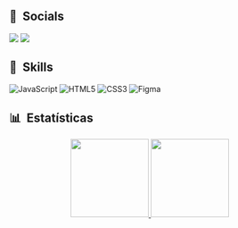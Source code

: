 ## 👥 &nbsp;Socials

<a href="https://www.linkedin.com/in/brunpsiq/" target="_blank"><img src="https://img.shields.io/badge/-LinkedIn-%230077B5?style=for-the-badge&logo=linkedin&logoColor=white" target="_blank"></a> <a href="mailto:siqueiracode@gmail.com"><img src="https://img.shields.io/badge/-Gmail-%23333?style=for-the-badge&logo=gmail&logoColor=white" target="_blank"></a>
## 🚀 &nbsp;Skills

![JavaScript](https://img.shields.io/badge/javascript-%23323330.svg?style=for-the-badge&logo=javascript&logoColor=%23F7DF1E)
![HTML5](https://img.shields.io/badge/html5-%23E34F26.svg?style=for-the-badge&logo=html5&logoColor=white)
![CSS3](https://img.shields.io/badge/css3-%231572B6.svg?style=for-the-badge&logo=css3&logoColor=white)
![Figma](https://img.shields.io/badge/figma-%23F24E1E.svg?style=for-the-badge&logo=figma&logoColor=white)

## 📊 &nbsp;Estatísticas

<div align="center">
  <a href="https://github.com/nobrupsiq">
   <img height="140em" src="https://github-readme-stats.vercel.app/api?username=nobrupsiq&show_icons=true&theme=nord&include_all_commits=true&count_private=true"/>
   <img height="140em" src="https://github-readme-stats.vercel.app/api/top-langs/?username=nobrupsiq&layout=compact&langs_count=7&theme=nord"/></a>
</div>
